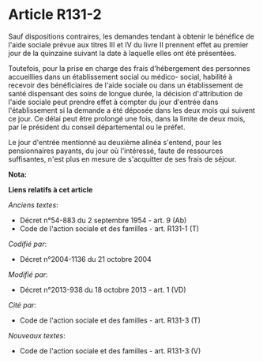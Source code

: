 # Article R131-2

Sauf dispositions contraires, les demandes tendant à obtenir le bénéfice de l'aide sociale prévue aux titres III et IV du
livre II prennent effet au premier jour de la quinzaine suivant la date à laquelle elles ont été présentées. 

Toutefois, pour la prise en charge des frais d'hébergement des personnes accueillies dans un établissement social ou médico-
social, habilité à recevoir des bénéficiaires de l'aide sociale ou dans un établissement de santé dispensant des soins de
longue durée, la décision d'attribution de l'aide sociale peut prendre effet à compter du jour d'entrée dans l'établissement
si la demande a été déposée dans les deux mois qui suivent ce jour. Ce délai peut être prolongé une fois, dans la limite de
deux mois, par le président du conseil départemental ou le préfet. 

Le jour d'entrée mentionné au deuxième alinéa s'entend, pour les pensionnaires payants, du jour où l'intéressé, faute de
ressources suffisantes, n'est plus en mesure de s'acquitter de ses frais de séjour.

**Nota:**



**Liens relatifs à cet article**

_Anciens textes_:

  - Décret n°54-883 du 2 septembre 1954 - art. 9 (Ab)
  - Code de l'action sociale et des familles - art. R131-1 (T)

_Codifié par_:

  - Décret n°2004-1136 du 21 octobre 2004

_Modifié par_:

  - Décret n°2013-938 du 18 octobre 2013 - art. 1 (VD)

_Cité par_:

  - Code de l'action sociale et des familles - art. R131-3 (T)

_Nouveaux textes_:

  - Code de l'action sociale et des familles - art. R131-3 (V)
